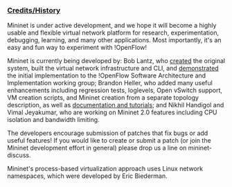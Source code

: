 <!-- %META:TOPICINFO{author="BobLantz" date="1305151271" format="1.1" reprev="1.2" version="1.2"}% -->
<!-- %META:TOPICPARENT{name="Mininet"}% -->
<!-- Use our custom page layout:
* Set VIEW_TEMPLATE = [MininetView](MininetView)
-->


### [Credits/History](Credits/History)

Mininet is under active development, and we hope it will become a highly usable and flexible virtual network platform for research, experimentation, debugging, learning, and many other applications. Most importantly, it's an easy and fun way to experiment with !OpenFlow!

Mininet is currently being developed by: Bob Lantz, who [created](MininetPresentations) the original system, built the virtual network infrastructure and CLI, and [demonstrated](http://www.openflowswitch.org/foswiki/pub/OpenFlow/MininetPresentations/mininet-presentation-2009.pdf) the initial implementation to the !OpenFlow Software Architecture and Implementation working group; Brandon Heller, who added many useful enhancements including regression tests, loglevels, Open vSwitch support, VM creation scripts, and Mininet creation from a separate topology description, as well as [documentation and tutorials](MininetDocumentation); and Nikhil Handigol and Vimal Jeyakumar, who are working on Mininet 2.0 features including CPU isolation and bandwidth limiting.

The developers encourage submission of patches that fix bugs or add useful features! If you would like to create or submit a patch (or join the Mininet development effort in general) please drop us a line on mininet-discuss.

Mininet's process-based virtualization approach uses Linux network namespaces, which were developed by Eric Biederman.

